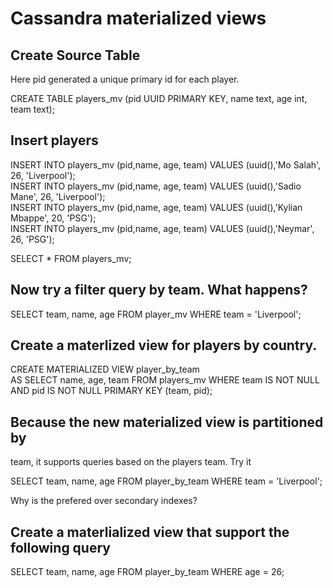 # Cassandra materialized views

## Create Source Table

Here pid generated a unique primary id for each player.

  CREATE TABLE players_mv (pid UUID PRIMARY KEY, name text, age int, team text);
  
## Insert players

  INSERT INTO players_mv (pid,name, age, team) VALUES (uuid(),'Mo Salah', 26, 'Liverpool');  
  INSERT INTO players_mv (pid,name, age, team) VALUES (uuid(),'Sadio Mane', 26, 'Liverpool');  
  INSERT INTO players_mv (pid,name, age, team) VALUES (uuid(),'Kylian Mbappe', 20, 'PSG');  
  INSERT INTO players_mv (pid,name, age, team) VALUES (uuid(),'Neymar', 26, 'PSG');  
  
  SELECT * FROM players_mv;
  
## Now try a filter query by team.  What happens?

  SELECT team, name, age FROM player_mv WHERE team = 'Liverpool';

## Create a materlized view for players by country.  

  CREATE MATERIALIZED VIEW player_by_team   
  AS SELECT name, age, team 
  FROM players_mv 
  WHERE team IS NOT NULL AND pid IS NOT NULL 
  PRIMARY KEY (team, pid);

## Because the new materialized view is partitioned by 
team, it supports queries based on the players team. Try it

  SELECT team, name, age FROM player_by_team WHERE team = 'Liverpool';
 
Why is the prefered over secondary indexes?
  
## Create a materlialized view that support the following query

  SELECT team, name, age FROM player_by_team WHERE age = 26;
